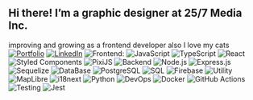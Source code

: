 ## Hi there! I’m a graphic designer at 25/7 Media Inc.
improving and growing as a frontend developer 
also I love my cats
[![Portfolio](https://img.shields.io/badge/Portfolio-%23252525.svg?style=flat-square)](https://joangonzalez.vercel.app/) [![LinkedIn](https://img.shields.io/badge/LinkedIn-%230077B5.svg?logo=linkedin&logoColor=white)](https://linkedin.com/in/joan-gonzalez-9320b31a2) 
![Frontend:](https://img.shields.io/badge/frontend%3A-121212?style=flat-square) ![JavaScript](https://img.shields.io/badge/javascript-%23323330.svg?style=flat-square&logo=javascript&logoColor=%23F7DF1E) ![TypeScript](https://img.shields.io/badge/typescript-%23007ACC.svg?style=flat-square&logo=typescript&logoColor=white) ![React](https://img.shields.io/badge/react-%2320232a.svg?style=flat-square&logo=react&logoColor=%2361DAFB) ![Styled Components](https://img.shields.io/badge/styled--components-%23DB7093.svg?style=flat-square&logo=styled-components&logoColor=white) ![PixiJS](https://img.shields.io/badge/pixijs-%23E72264.svg?style=flat-square&logo=piapro&logoColor=white)
![Backend](https://img.shields.io/badge/backend%3A-121212?style=flat-square) ![Node.js](https://img.shields.io/badge/node.js-%2343853D.svg?style=flat-square&logo=node.js&logoColor=white) ![Express.js](https://img.shields.io/badge/express.js-%23404d59.svg?style=flat-square&logo=express&logoColor=white) ![Sequelize](https://img.shields.io/badge/sequelize-%2357C5A7.svg?style=flat-square&logo=sequelize&logoColor=white)
![DataBase](https://img.shields.io/badge/database%3A-121212?style=flat-square) ![PostgreSQL](https://img.shields.io/badge/postgresql-%23336791.svg?style=flat-square&logo=postgresql&logoColor=white) ![SQL](https://img.shields.io/badge/sql-%230066CC.svg?style=flat-square&logo=postgresql&logoColor=white) ![Firebase](https://img.shields.io/badge/firebase-%23FFCA28.svg?style=flat-square&logo=firebase&logoColor=black)
![Utility](https://img.shields.io/badge/utility%3A-121212?style=flat-square) ![MapLibre](https://img.shields.io/badge/maplibre-%2300A1DE.svg?style=flat-square&logo=maplibre&logoColor=white) ![i18next](https://img.shields.io/badge/i18next-%2326A69A.svg?style=flat-square&logo=i18next&logoColor=white) ![Python](https://img.shields.io/badge/python-%233776AB.svg?style=flat-square&logo=python&logoColor=white)
![DevOps](https://img.shields.io/badge/devops%3A-121212?style=flat-square) ![Docker](https://img.shields.io/badge/docker-%230db7ed.svg?style=flat-square&logo=docker&logoColor=white) ![GitHub Actions](https://img.shields.io/badge/github%20actions-%232671E5.svg?style=flat-square&logo=githubactions&logoColor=white)
![Testing](https://img.shields.io/badge/testing%3A-121212?style=flat-square) ![Jest](https://img.shields.io/badge/jest-%23C21325.svg?style=flat-square&logo=jest&logoColor=white)
